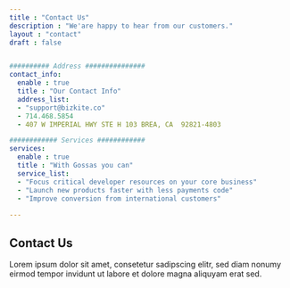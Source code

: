```yaml
---
title : "Contact Us"
description : "We'are happy to hear from our customers."
layout : "contact"
draft : false


########## Address ###############
contact_info:
  enable : true
  title : "Our Contact Info"
  address_list:
  - "support@bizkite.co"
  - 714.468.5854
  - 407 W IMPERIAL HWY STE H 103 BREA, CA  92821-4803

############ Services ############
services:
  enable : true
  title : "With Gossas you can"
  service_list:
  - "Focus critical developer resources on your core business"
  - "Launch new products faster with less payments code"
  - "Improve conversion from international customers"
  
---
```


## Contact **Us**
Lorem ipsum dolor sit amet, consetetur sadipscing elitr, sed diam nonumy eirmod tempor invidunt ut labore et dolore magna aliquyam erat sed.